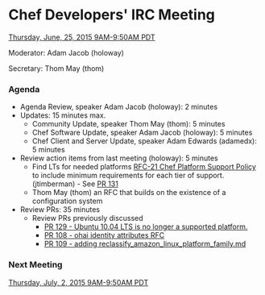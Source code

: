 # Chef Developers' IRC Meeting

[Thursday, June, 25, 2015 9AM-9:50AM PDT](http://www.timeanddate.com/worldclock/fixedtime.html?msg=%23chef-hacking+developers%27+meeting&iso=20150625T12&p1=419&am=50)

Moderator:  Adam Jacob (holoway)

Secretary:  Thom May (thom)

### Agenda
* Agenda Review, speaker Adam Jacob (holoway): 2 minutes
* Updates: 15 minutes max.
  * Community Update, speaker Thom May (thom): 5 minutes
  * Chef Software Update, speaker Adam Jacob (holoway): 5 minutes
  * Chef Client and Server Update, speaker Adam Edwards (adamedx): 5 minutes
* Review action items from last meeting (holoway): 5 minutes
  * Find LTs for needed platforms [RFC-21 Chef Platform Support Policy](https://github.com/chef/chef-rfc/blob/master/rfc021-platform-support-policy.md) to include minimum requirements for each tier of support. (jtimberman) - See [PR 131](https://github.com/chef/chef-rfc/pull/131)
  * Thom May (thom) an RFC that builds on the existence of a configuration system
* Review PRs:  35 minutes
  * Review PRs previously discussed
    * [PR 129 - Ubuntu 10.04 LTS is no longer a supported platform.](https://github.com/chef/chef-rfc/pull/129)
    * [PR 108 - ohai identity attributes RFC](https://github.com/chef/chef-rfc/pull/108)
    * [PR 109 - adding reclassify_amazon_linux_platform_family.md](https://github.com/chef/chef-rfc/pull/109)

### Next Meeting

[Thursday, July, 2, 2015 9AM-9:50AM PDT](http://www.timeanddate.com/worldclock/fixedtime.html?msg=%23chef-hacking+developers%27+meeting&iso=20150702T12&p1=419&am=50)
